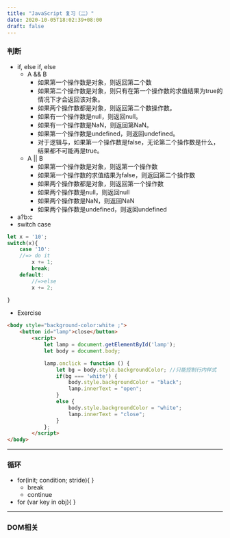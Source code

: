 ```yaml
---
title: "JavaScript 复习（二）"
date: 2020-10-05T18:02:39+08:00
draft: false
---
```

### 判断
- if, else if, else
    - A && B
        * 如果第一个操作数是对象，则返回第二个数
        * 如果第二个操作数是对象，则只有在第一个操作数的求值结果为true的情况下才会返回该对象。
        * 如果两个操作数都是对象，则返回第二个数操作数。 
        * 如果有一个操作数是null，则返回null。 
        * 如果有一个操作数是NaN，则返回第NaN。
        * 如果第一个操作数是undefined，则返回undefined。 
        * 对于逻辑与，如果第一个操作数是false，无论第二个操作数是什么，结果都不可能再是true。
    - A || B
        * 如果第一个操作数是对象，则返第一个操作数
        * 如果第一个操作数的求值结果为false，则返回第二个操作数
        * 如果两个操作数都是对象，则返回第一个操作数
        * 如果两个操作数是null，则返回null
        * 如果两个操作数是NaN，则返回NaN
        * 如果两个操作数是undefined，则返回undefined 
- a?b:c
- switch case
```js
let x = '10';
switch(x){
    case '10': 
    //=> do it
        x += 1;
        break;
    default:
        //=>else
        x += 2;

}
```
- Exercise
```html
<body style="background-color:white ;">
    <button id="lamp">close</button>
        <script>
            let lamp = document.getElementById('lamp');
            let body = document.body;

            lamp.onclick = function () {
                let bg = body.style.backgroundColor; //只能控制行内样式
                if(bg === 'white') {
                    body.style.backgroundColor = "black";
                    lamp.innerText = "open";
                }
                else {
                    body.style.backgroundColor = "white";
                    lamp.innerText = "close";
                }
            };
        </script>
</body>
```
---
### 循环
- for(init; condition; stride){ }
    - break
    - continue
- for (var key in obj){ }  
--- 
### DOM相关
```js

```
